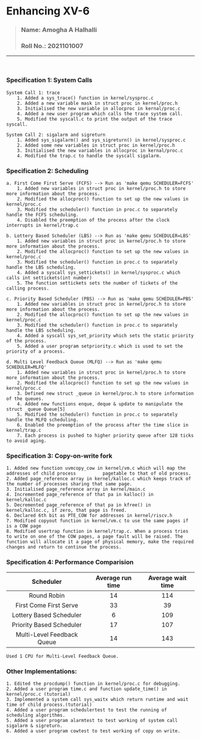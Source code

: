 # Enhancing XV-6

> ### Name: Amogha A Halhalli 
> ### Roll No.: 2021101007
----
<br >

### Specification 1: System Calls
    System Call 1: trace
        1. Added a sys_trace() function in kernel/sysproc.c 
        2. Added a new variable mask in struct proc in kernel/proc.h
        3. Initialised the new variable in allocproc in kernal/proc.c
        4. Added a new user program which calls the trace system call.
        5. Modified the syscall.c to print the output of the trace syscall.
    
    System Call 2: sigalarm and sigreturn
        1. Added sys_sigalarm() and sys_sigreturn() in kernel/sysproc.c
        2. Added some new variables in struct proc in kernel/proc.h
        3. Initialised the new variables in allocproc in kernal/proc.c
        4. Modified the trap.c to handle the syscall sigalarm.

### Specification 2: Scheduling
    a. First Come First Serve (FCFS) --> Run as 'make qemu SCHEDULER=FCFS'
        1. Added new variables in struct proc in kernel/proc.h to store more information about the process.
        2. Modified the allocproc() function to set up the new values in kernel/proc.c
        3. Modified the scheduler() function in proc.c to separately handle the FCFS scheduling.
        4. Disabled the preemption of the process after the clock interrupts in kernel/trap.c

    b. Lottery Based Scheduler (LBS) --> Run as 'make qemu SCHEDULER=LBS'
        1. Added new variables in struct proc in kernel/proc.h to store more information about the process.
        2. Modified the allocproc() function to set up the new values in kernel/proc.c
        3. Modified the scheduler() function in proc.c to separately handle the LBS scheduling.
        4. Added a syscall sys_settickets() in kernel/sysproc.c which calls int settickets(int number)
        5. The function settickets sets the number of tickets of the calling process.

    c. Priority Based Scheduler (PBS) --> Run as 'make qemu SCHEDULER=PBS'
        1. Added new variables in struct proc in kernel/proc.h to store more information about the process.
        2. Modified the allocproc() function to set up the new values in kernel/proc.c
        3. Modified the scheduler() function in proc.c to separately handle the LBS scheduling.
        4. Added a syscall sys_set_priority which sets the static priority of the process.
        5. Added a user program setpriority.c which is used to set the priority of a process.

    d. Multi Level Feedback Queue (MLFQ) --> Run as 'make qemu SCHEDULER=MLFQ'
        1. Added new variables in struct proc in kernel/proc.h to store more information about the process.
        2. Modified the allocproc() function to set up the new values in kernel/proc.c
        3. Defined new struct _queue in kernel/proc.h to store information of the queues.
        4. Added new functions enque, deque & update to manipulate the struct _queue Queue[5]
        5. Modified the scheduler() function in proc.c to separately handle the MLFQ scheduling.
        6. Enabled the preemption of the process after the time slice in kernel/trap.c
        7. Each process is pushed to higher priority queue after 128 ticks to avoid aging.

### Specification 3: Copy-on-write fork
    1. Added new function uvmcopy_cow in kernel/vm.c which will map the addresses of child process          pagetable to that of old process.
    2. Added page_reference array in kernel/kalloc.c which keeps track of the number of processes sharing that same page.
    3. Initialised page_reference array in kernel/main.c
    4. Incremented page_reference of that pa in kalloc() in kernel/kalloc.c
    5. Decremented page_reference of that pa in kfree() in kernel/kalloc.c, if zero, that page is freed.
    6. Declared 6th bit as PTE_COW for addresses in kernel/riscv.h
    7. Modified copyout function in kernel/vm.c to use the same pages if is a COW page
    8. Modified usertrap function in kernel/trap.c. When a process tries to write on one of the COW pages, a page fault will be raised. The function will allocate it a page of physical memory, make the required changes and return to continue the process. 
    

### Specification 4: Performance Comparision
|         Scheduler          | Average run time | Average wait time |
| :------------------------: | :--------------: | :---------------: |
| Round Robin                | 14               | 114               |
| First Come First Serve     | 33               | 39                |
| Lottery Based Scheduler    | 6                | 109               |
| Priority Based Scheduler   | 17               | 107               |
| Multi-Level Feedback Queue | 14               | 143               |
    Used 1 CPU for Multi-Level Feedback Queue.

### Other Implementations:
    1. Edited the procdump() function in kernel/proc.c for debugging.
    2. Added a user program time.c and function update_time() in kernel/proc.c (tutorial)
    3. Implemented a system call sys_waitx which return runtime and wait time of child process.(tutorial)
    4. Added a user program schedulertest to test the running of scheduling algorithms.
    5. Added a user program alarmtest to test working of system call sigalarm & sigreturn.
    6. Added a user program cowtest to test working of copy on write.
